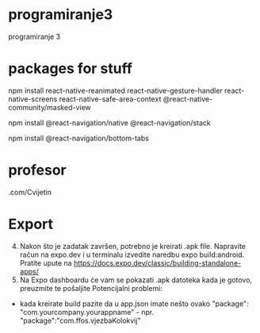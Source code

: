 # programiranje3
programiranje 3

# packages for stuff 
npm install react-native-reanimated react-native-gesture-handler react-native-screens react-native-safe-area-context @react-native-community/masked-view

npm install @react-navigation/native @react-navigation/stack

npm install @react-navigation/bottom-tabs

# profesor
.com/Cvijetin

# Export
4. Nakon što je zadatak završen, potrebno je kreirati .apk file. Napravite račun na expo.dev i u terminalu izvedite naredbu expo build:android. Pratite upute na https://docs.expo.dev/classic/building-standalone-apps/
5. Na Expo dashboardu će vam se pokazati .apk datoteka kada je gotovo, preuzmite te pošaljite 
Potencijalni problemi:
- kada kreirate build pazite da u app.json imate nešto ovako "package": "com.yourcompany.yourappname" - npr. "package":"com.ffos.vjezbaKolokvij"
